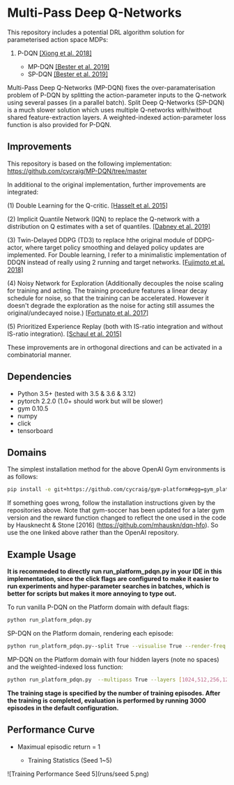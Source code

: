 #  Multi-Pass Deep Q-Networks

This repository includes a potential DRL algorithm solution for parameterised action space MDPs:

1. P-DQN [[Xiong et al. 2018]](https://arxiv.org/abs/1810.06394)

    - MP-DQN [[Bester et al. 2019]](https://arxiv.org/abs/1905.04388)
    - SP-DQN [[Bester et al. 2019]](https://arxiv.org/abs/1905.04388)
   

Multi-Pass Deep Q-Networks (MP-DQN) fixes the over-paramaterisation problem of P-DQN by splitting the action-parameter inputs to the Q-network using several passes (in a parallel batch). Split Deep Q-Networks (SP-DQN) is a much slower solution which uses multiple Q-networks with/without shared feature-extraction layers. A weighted-indexed action-parameter loss function is also provided for P-DQN.

## Improvements
This repository is based on the following implementation: https://github.com/cycraig/MP-DQN/tree/master

In additional to the original implementation, further improvements are integrated:

(1) Double Learning for the Q-critic. [[Hasselt et al. 2015]](https://arxiv.org/abs/1509.06461)

(2) Implicit Quantile Network (IQN) to replace the Q-network with a distribution on Q estimates with a set of quantiles. [[Dabney et al. 2019]](https://arxiv.org/abs/1806.06923)

(3) Twin-Delayed DDPG (TD3) to replace hthe original module of DDPG-actor, where target policy smoothing and delayed policy updates are implemented. For Double learning, I refer to a minimalistic implementation of DDQN instead of really using 2 running and target networks. [[Fujimoto et al. 2018]](https://arxiv.org/pdf/1802.09477.pdf)

(4) Noisy Network for Exploration (Additionally decouples the noise scaling for training and acting. The training procedure features a linear decay schedule for noise, so that the training can be accelerated. However it doesn't degrade the exploration as the noise for acting still assumes the original/undecayed noise.) [[Fortunato et al. 2017]](https://arxiv.org/abs/1706.10295)

(5) Prioritized Experience Replay (both with IS-ratio integration and without IS-ratio integration). [[Schaul et al. 2015]](https://arxiv.org/abs/1511.05952)


These improvements are in orthogonal directions and can be activated in a combinatorial manner.

## Dependencies

- Python 3.5+ (tested with 3.5 & 3.6 & 3.12)
- pytorch 2.2.0 (1.0+ should work but will be slower)
- gym 0.10.5
- numpy
- click
- tensorboard

## Domains

The simplest installation method for the above OpenAI Gym environments is as follows:
```bash
pip install -e git+https://github.com/cycraig/gym-platform#egg=gym_platform
```

If something goes wrong, follow the installation instructions given by the repositories above. Note that gym-soccer has been updated for a later gym version and the reward function changed to reflect the one used in the code by Hausknecht & Stone [2016] (https://github.com/mhauskn/dqn-hfo). So use the one linked above rather than the OpenAI repository.

## Example Usage

**It is recommeded to directly run run_platform_pdqn.py in your IDE in this implementation, since the click flags are configured to make it easier to run experiments and hyper-parameter searches in batches, which is better for scripts but makes it more annoying to type out.**

To run vanilla P-DQN on the Platform domain with default flags:
```bash
python run_platform_pdqn.py 
```

SP-DQN on the Platform domain, rendering each episode:
```bash
python run_platform_pdqn.py--split True --visualise True --render-freq 1
```

MP-DQN on the Platform domain with four hidden layers (note no spaces) and the weighted-indexed loss function:
```bash
python run_platform_pdqn.py  --multipass True --layers [1024,512,256,128] --weighted True --indexed True
```

**The training stage is specified by the number of training episodes. After the training is completed, evaluation is performed by running 3000 episodes in the default configuration.**


## Performance Curve

- Maximual episodic return = 1

  - Training Statistics (Seed 1~5)

![Training Performance Seed 5](runs/seed 5.png)




  




